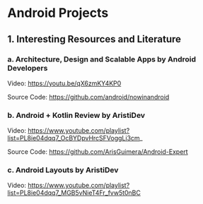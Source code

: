 # Android Projects

## 1. Interesting Resources and Literature

### a. Architecture, Design and Scalable Apps by Android Developers

Video: https://youtu.be/qX6zmKY4KP0

Source Code: https://github.com/android/nowinandroid

### b. Android + Kotlin Review by AristiDev

Video: https://www.youtube.com/playlist?list=PL8ie04dqq7_OcBYDpvHrcSFVoggLi3cm_

Source Code: https://github.com/ArisGuimera/Android-Expert

### c. Android Layouts by AristiDev

Video: https://www.youtube.com/playlist?list=PL8ie04dqq7_MGB5vNieT4Fr_fvw5t0nBC